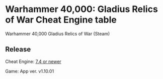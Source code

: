 # Warhammer 40,000: Gladius Relics of War Cheat Engine table  
Warhammer 40,000 Gladius Relics of War (Steam)  

## Release
Cheat Engine: [7.4 or newer](https://github.com/cheat-engine/cheat-engine/releases)  

Game: App ver. v1.10.01